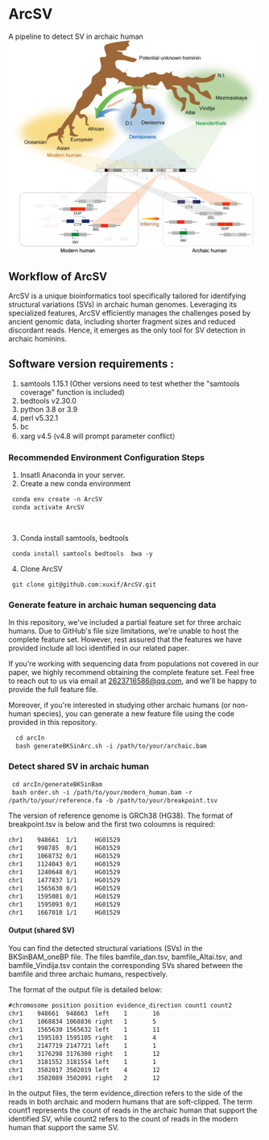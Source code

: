 # ArcSV
A pipeline to detect SV in archaic human
<br/>
![This is an image](https://github.com/xuxif/ArcSV/blob/main/Figure1_github.png )
<br/>
##
## Workflow of ArcSV <br />
ArcSV is a unique bioinformatics tool specifically tailored for identifying structural variations (SVs) in archaic human genomes. Leveraging its specialized features, ArcSV efficiently manages the challenges posed by ancient genomic data, including shorter fragment sizes and reduced discordant reads. Hence, it emerges as the only tool for SV detection in archaic hominins.

## Software version requirements : <br />
1. samtools 1.15.1 (Other versions need to test whether the "samtools coverage" function is included)<br />
2. bedtools v2.30.0<br />
3. python 3.8 or 3.9 <br />
4. perl v5.32.1<br />
5. bc <br />
6. xarg v4.5 (v4.8 will prompt parameter conflict）
### Recommended Environment Configuration Steps
1. Insatll Anaconda in your server.
2. Create a new conda environment 
 
 ```
  conda env create -n ArcSV 
  conda activate ArcSV
 ```
 <br />
 
3. Conda install samtools, bedtools
 
 ```
  conda install samtools bedtools  bwa -y
  ```
4. Clone ArcSV
 
 ```
  git clone git@github.com:xuxif/ArcSV.git
  ```
### Generate feature in archaic human sequencing data
In this repository, we've included a partial feature set for three archaic humans. Due to GitHub's file size limitations, we're unable to host the complete feature set. However, rest assured that the features we have provided include all loci identified in our related paper.

If you're working with sequencing data from populations not covered in our paper, we highly recommend obtaining the complete feature set. Feel free to reach out to us via email at 2623716586@qq.com, and we'll be happy to provide the full feature file.

Moreover, if you're interested in studying other archaic humans (or non-human species), you can generate a new feature file using the code provided in this repository.
```
  cd arcIn
  bash generateBKSinArc.sh -i /path/to/your/archaic.bam 
  ```

### Detect shared SV in archaic human
 ```
  cd arcIn/generateBKSinBam
  bash order.sh -i /path/to/your/modern_human.bam -r /path/to/your/reference.fa -b /path/to/your/breakpoint.tsv
  ```
The version of reference genome is GRCh38 (HG38). The format of breakpoint.tsv is below and the first two coloumns is required:
```
chr1    948661  1/1     HG01529
chr1    998785  0/1     HG01529
chr1    1068732 0/1     HG01529
chr1    1124043 0/1     HG01529
chr1    1240648 0/1     HG01529
chr1    1477837 1/1     HG01529
chr1    1565630 0/1     HG01529
chr1    1595081 0/1     HG01529
chr1    1595093 0/1     HG01529
chr1    1667010 1/1     HG01529
```
#### Output (shared SV)
You can find the detected structural variations (SVs) in the BKSinBAM_oneBP file. The files bamfile_dan.tsv, bamfile_Altai.tsv, and bamfile_Vindija.tsv contain the corresponding SVs shared between the bamfile and three archaic humans, respectively.

The format of the output file is detailed below:
```
#chromosome position position evidence_direction count1 count2
chr1    948661  948663  left    1       16
chr1    1068834 1068836 right   1       5
chr1    1565630 1565632 left    1       11
chr1    1595103 1595105 right   1       4
chr1    2147719 2147721 left    1       1
chr1    3176298 3176300 right   1       12
chr1    3181552 3181554 left    1       1
chr1    3502017 3502019 left    4       12
chr1    3502089 3502091 right   2       12
```
In the output files, the term evidence_direction refers to the side of the reads in both archaic and modern humans that are soft-clipped. The term count1 represents the count of reads in the archaic human that support the identified SV, while count2 refers to the count of reads in the modern human that support the same SV.
